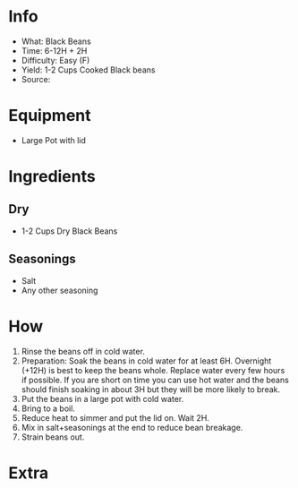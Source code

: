 # Info
- What: Black Beans
- Time: 6-12H + 2H
- Difficulty: Easy (F)
- Yield: 1-2 Cups Cooked Black beans
- Source:

# Equipment
- Large Pot with lid

# Ingredients
## Dry
- 1-2 Cups Dry Black Beans
## Seasonings
- Salt
- Any other seasoning

# How
1. Rinse the beans off in cold water.
2. Preparation: Soak the beans in cold water for at least 6H. Overnight (+12H) is best to keep the beans whole. Replace water every few hours if possible. If you are short on time you can use hot water and the beans should finish soaking in about 3H but they will be more likely to break.
3. Put the beans in a large pot with cold water.
4. Bring to a boil.
5. Reduce heat to simmer and put the lid on. Wait 2H.
6. Mix in salt+seasonings at the end to reduce bean breakage.
7. Strain beans out.

# Extra
